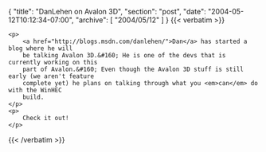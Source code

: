 {
  "title": "DanLehen on Avalon 3D",
  "section": "post",
  "date": "2004-05-12T10:12:34-07:00",
  "archive": [
    "2004/05/12"
  ]
}
{{< verbatim >}}

    <p>
        <a href="http://blogs.msdn.com/danlehen/">Dan</a> has started a blog where he will
        be talking Avalon 3D.&#160; He is one of the devs that is currently working on this
        part of Avalon.&#160; Even though the Avalon 3D stuff is still early (we aren't feature
        complete yet) he plans on talking through what you <em>can</em> do with the WinHEC
        build.
    </p>
    <p>
        Check it out!
    </p>

{{< /verbatim >}}
